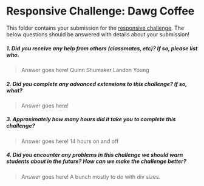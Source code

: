 # Responsive Challenge: Dawg Coffee

This folder contains your submission for the [responsive challenge](http://faculty.washington.edu/joelross/courses/info343/#/challenges/responsive). The below questions should be answered with details about your submission!


##### 1. Did you receive any help from others (classmates, etc)? If so, please list who. #####
> Answer goes here!
Quinn Shumaker
Landon Young

##### 2. Did you complete any advanced extensions to this challenge? If so, what? #####
> Answer goes here!

##### 3. Approximately how many hours did it take you to complete this challenge? #####
> Answer goes here!
14 hours on and off

##### 4. Did you encounter any problems in this challenge we should warn students about in the future? How can we make the challenge better? #####
> Answer goes here!
A bunch mostly to do with div sizes.

